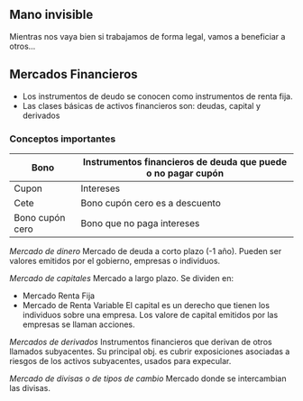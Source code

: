 ## Mano invisible
Mientras nos vaya bien si trabajamos de forma legal, vamos a beneficiar a otros...

## Mercados Financieros
- Los instrumentos de deudo se conocen como instrumentos de renta fija.
- Las clases básicas de activos financieros son: deudas, capital y derivados

### Conceptos importantes

| Bono            | Instrumentos financieros de deuda que puede o no pagar cupón |
| --------------- | ------------------------------------------------------------ |
| Cupon           | Intereses                                                    |
| Cete            | Bono cupón cero es a descuento                               |
| Bono cupón cero | Bono que no paga intereses                                   |
*Mercado de dinero*
Mercado de deuda a corto plazo (-1 año). Pueden ser valores emitidos por el gobierno, empresas o individuos.

*Mercado de capitales*
Mercado a largo plazo. Se dividen en:
- Mercado Renta Fija
- Mercado de Renta Variable
El capital es un derecho que tienen los individuos sobre una empresa. Los valore de capital emitidos por las empresas se llaman acciones. 

*Mercados de derivados*
Instrumentos financieros que derivan de otros llamados subyacentes. Su principal obj. es cubrir exposiciones asociadas a riesgos de los activos subyacentes, usados para expecular.

*Mercado de divisas o de tipos de cambio*
Mercado donde se intercambian las divisas.

